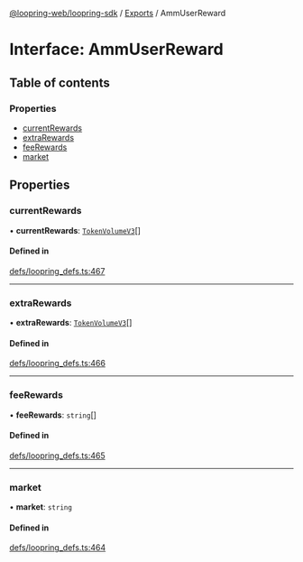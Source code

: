 [@loopring-web/loopring-sdk](../README.md) / [Exports](../modules.md) / AmmUserReward

# Interface: AmmUserReward

## Table of contents

### Properties

- [currentRewards](AmmUserReward.md#currentrewards)
- [extraRewards](AmmUserReward.md#extrarewards)
- [feeRewards](AmmUserReward.md#feerewards)
- [market](AmmUserReward.md#market)

## Properties

### currentRewards

• **currentRewards**: [`TokenVolumeV3`](TokenVolumeV3.md)[]

#### Defined in

[defs/loopring_defs.ts:467](https://github.com/Loopring/loopring_sdk/blob/6d0be7c/src/defs/loopring_defs.ts#L467)

___

### extraRewards

• **extraRewards**: [`TokenVolumeV3`](TokenVolumeV3.md)[]

#### Defined in

[defs/loopring_defs.ts:466](https://github.com/Loopring/loopring_sdk/blob/6d0be7c/src/defs/loopring_defs.ts#L466)

___

### feeRewards

• **feeRewards**: `string`[]

#### Defined in

[defs/loopring_defs.ts:465](https://github.com/Loopring/loopring_sdk/blob/6d0be7c/src/defs/loopring_defs.ts#L465)

___

### market

• **market**: `string`

#### Defined in

[defs/loopring_defs.ts:464](https://github.com/Loopring/loopring_sdk/blob/6d0be7c/src/defs/loopring_defs.ts#L464)
